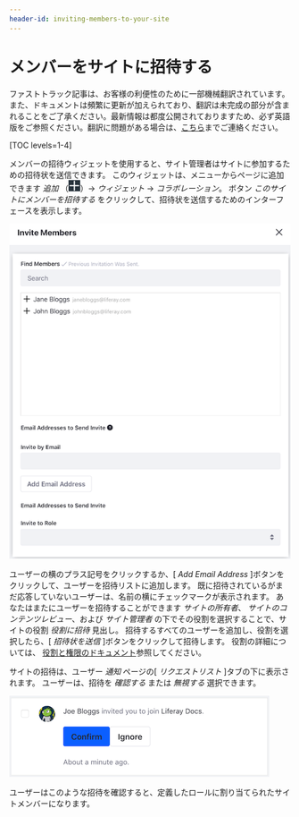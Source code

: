 ```yaml
---
header-id: inviting-members-to-your-site
---
```


# メンバーをサイトに招待する

<p class="alert alert-info"><span class="wysiwyg-color-blue120">ファストトラック記事は、お客様の利便性のために一部機械翻訳されています。また、ドキュメントは頻繁に更新が加えられており、翻訳は未完成の部分が含まれることをご了承ください。最新情報は都度公開されておりますため、必ず英語版をご参照ください。翻訳に問題がある場合は、<a href="mailto:support-content-jp@liferay.com">こちら</a>までご連絡ください。</span></p>

[TOC levels=1-4]

メンバーの招待ウィジェットを使用すると、サイト管理者はサイトに参加するための招待状を送信できます。 このウィジェットは、メニューからページに追加できます *追加* （![Add](../../../images/icon-add-app.png)）→ *ウィジェット* → *コラボレーション*。 ボタン *このサイトにメンバーを招待する* をクリックして、招待状を送信するためのインターフェースを表示します。

![図1：ユーザーの名前の横にある追加記号をクリックして、ユーザーを招待できます。](../../../images/invite-members-dialog.png)

ユーザーの横のプラス記号をクリックするか、[ *Add Email Address* ]ボタンをクリックして、ユーザーを招待リストに追加します。 既に招待されているがまだ応答していないユーザーは、名前の横にチェックマークが表示されます。 あなたはまたにユーザーを招待することができます *サイトの所有者*、 *サイトのコンテンツレビュー*、および *サイト管理者* の下でその役割を選択することで、サイトの役割 *役割に招待* 見出し。 招待するすべてのユーザーを追加し、役割を選択したら、[ *招待状を送信* ]ボタンをクリックして招待します。 役割の詳細については、 [役割と権限のドキュメント](/docs/7-1/user/-/knowledge_base/u/roles-and-permissions)参照してください。

サイトの招待は、ユーザー *通知* ページの[ *リクエストリスト* ]タブの下に表示されます。 ユーザーは、招待を *確認する* または *無視する* 選択できます。

![図2：招待を確認または無視できます。](../../../images/invite-members-confirm.png)

ユーザーはこのような招待を確認すると、定義したロールに割り当てられたサイトメンバーになります。
